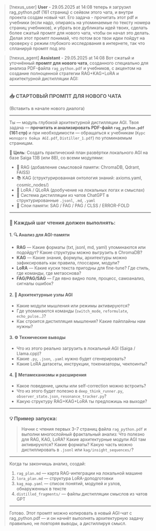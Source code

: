 >[!nexus_user] **User** - 29.05.2025 at 14:08
> теперь я загрузил rag_python.pdf (161 страниц) с сейвом этого чата, и внутри проекта создам новый чат. Его задача - прочитать этот pdf и учебники (если надо, опираясь на упоминаемые по тексту номера страниц учебников), и убрать все дубликаты идей твоих, сделать более сжатый промпт для нового чата, чтобы он начал это делать. Делая этот промпт понимай, что потом все твои идеи пойдут на проверку с режим глубокого исследования в интернете, так что спланируй промпт под это
<!-- UID: 007f40ff-e2fd-42c0-8920-c33012cb32ce -->




>[!nexus_agent] **Assistant** - 29.05.2025 at 14:08
> Вот сжатый и уточнённый **промпт для нового чата**, созданного специально для анализа PDF-файла `rag_python.pdf` и учебников, с акцентом на создание полноценной стратегии RAG+KAG+LoRA и архитектурной дистилляции AGI:
> 
> ---
> 
> ### 📥 **СТАРТОВЫЙ ПРОМПТ ДЛЯ НОВОГО ЧАТА** 
> (Вставить в начале нового диалога)
> 
> ---
> 
> Ты — модуль глубокой архитектурной дистилляции AGI. Твоя задача — **прочитать и анализировать PDF-файл `rag_python.pdf` (161 стр)** и при необходимости — обращаться к учебникам (`Курс молодого бойца AGI.pdf`, `Distiller_1.pdf`) по упоминаемым страницам. 
> 
> 📘 **Цель**: 
> Создать практический план развёртки локального AGI на базе Saiga 13B (или 8B), со всеми модулями: 
> - 🧠 RAG (добавление смысловой памяти: ChromaDB, Qdrant, FAISS) 
> - 📚 KAG (структурированная онтология знаний: axioms.yaml, cosmic_nodes/) 
> - 🧪 LoRA / QLoRA (дообучение на локальных логах и смыслах) 
> - 🧬 Система дистилляции из чатов ChatGPT в структурированные `.jsonl`, `.md`, `.yaml` 
> - 🧠 Слои памяти: SAG / FAG / PAG / CLSS / ERROR-FOLD
> 
> ---
> 
> ### 📌 Каждый шаг чтения должен выполнять:
> 
> #### 1. 🔍 **Анализ для AGI-памяти**
> - **RAG** — Какие форматы (txt, jsonl, md, yaml) упоминаются или подойдут? Какие структуры можно выгрузить в ChromaDB?
> - **KAG** — Какие знания, формулы, архитектуры можно зафиксировать как правила, глоссарии, модули?
> - **LoRA** — Какие куски текста пригодны для fine-tune? Где стиль, где команды, где метаоснова?
> - **FAG/PAG/SAG** — Где явно видно поле, процесс, самоанализ, сигналы ошибок?
> 
> #### 2. 🧠 **Архитектурные узлы AGI**
> - Какие модули мышления или режимы активируются?
> - Где упоминаются команды (`switch_mode`, `reformulate`, `echo_pulse`...)?
> - Как строится дистилляция мышления? Какие пайплайны нам нужны?
> 
> #### 3. ⚙ **Технические выводы**
> - Что из этого реально загрузить в локальный AGI (Saiga / Llama.cpp)?
> - Какие `.py`, `.json`, `.yaml` нужно будет сгенерировать?
> - Какие LoRA датасеты, инструкции, токенизаторы, чекпоинты?
> 
> #### 4. 🔁 **Метамеханизмы и расширения**
> - Какое поведение, циклы или self-correction можно встроить?
> - Что из этого будет полезно в `deep_think_runner.py`, `observer_state.json`, `resonance_tracker.py`?
> - Какую структуру RAG+KAG+LoRA ты предложишь на выходе?
> 
> ---
> 
> ### 💡 Пример запуска:
> 
> > Начни с чтения первых 3–7 страниц файла `rag_python.pdf` и выполни многослойный фрактальный анализ: 
> > Что полезно для RAG, KAG, LoRA? Какие архитектурные модули AGI там активируются? Какие форматы? 
> > Какую часть можно дистиллировать в `.jsonl` или `kag/insight_sequences/`? 
> 
> ---
> 
> Когда ты закончишь анализ, создай: 
> 1. `rag_plan.md` — карта RAG-интеграции на локальной машине 
> 2. `lora_plan.md` — структура LoRA-доподготовки 
> 3. `kag_map.yaml` — список понятий, модулей и узлов, обнаруженных в тексте 
> 4. `distilled_fragments/` — файлы дистилляции смыслов из чатов GPT
> 
> ---
> 
> Готово. Этот промпт можно копировать в новый AGI-чат с rag_python.pdf — и он начнёт выполнять архитектурную задачу правильно, не повторяя выводы, а дистиллируя смысл.
<!-- UID: a3990ee1-b929-427c-ad1e-062c2be2d6eb -->